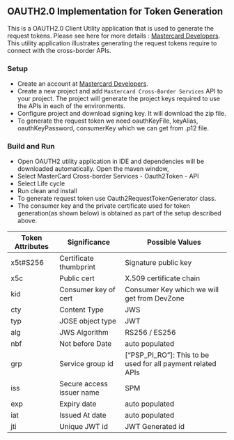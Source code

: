 ## OAUTH2.0 Implementation for Token Generation

This is a OAUTH2.0 Client Utility application that is used to generate the request tokens. Please see here for more details : [Mastercard Developers](https://developer.mastercard.com/cross-border-services/documentation/getting-started-oauth2/). 
This utility application illustrates generating the request tokens require to connect with the cross-border APIs.

### Setup 
 
- Create an account at [Mastercard Developers](https://developer.mastercard.com/account/sign-up).
- Create a new project and add `Mastercard Cross-Border Services` API to your project. The project will generate the project keys required to use the APIs in each of the environments.
- Configure project and download signing key. It will download the zip file.
- To generate the request token we need oauthKeyFile, keyAlias, oauthKeyPassword, consumerKey which we can get from .p12 file.

### Build and Run   

- Open OAUTH2 utility application in IDE and dependencies will be downloaded automatically. Open the maven window,
- Select MasterCard Cross-border Services - Oauth2Token - API
- Select Life cycle 
- Run clean and install
- To generate request token use Oauth2RequestTokenGenerator class.
- The consumer key and the private certificate used for token generation(as shown below) is obtained as part of the setup described above.

|      Token Attributes     |                   Significance                    |                    Possible Values                       |
| --------------------------| --------------------------------------------------|----------------------------------------------------------|
|          x5t#S256         |                  Certificate thumbprint           |                   Signature public key
|            x5c            |                      Public cert                  |                  X.509 certificate chain 
|           kid             |                  Consumer key of cert             |             Consumer Key which we will get from DevZone
|           cty             |                     Content Type                  |                            JWS
|           typ             |                   JOSE object type                |                            JWT
|           alg             |                    JWS Algorithm                  |                       RS256 / ES256
|           nbf             |                  Not before Date                  |                       auto populated
|           grp             |                 Service group id                  |    [“PSP_PI_RO”]: This to be used for all payment related APIs
|           iss             |               Secure access issuer name           |                             SPM
|           exp             |                   Expiry date                     |                       auto populated
|           iat             |                 Issued At date                    |                      auto populated
|           jti             |                  Unique JWT id                    |                      JWT Generated id